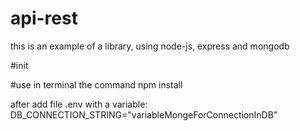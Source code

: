 # api-rest
this is an example of a library, using node-js, express and mongodb


#init 

#use in terminal the command
npm install 


after add file .env with a variable:
DB_CONNECTION_STRING="variableMongeForConnectionInDB"

